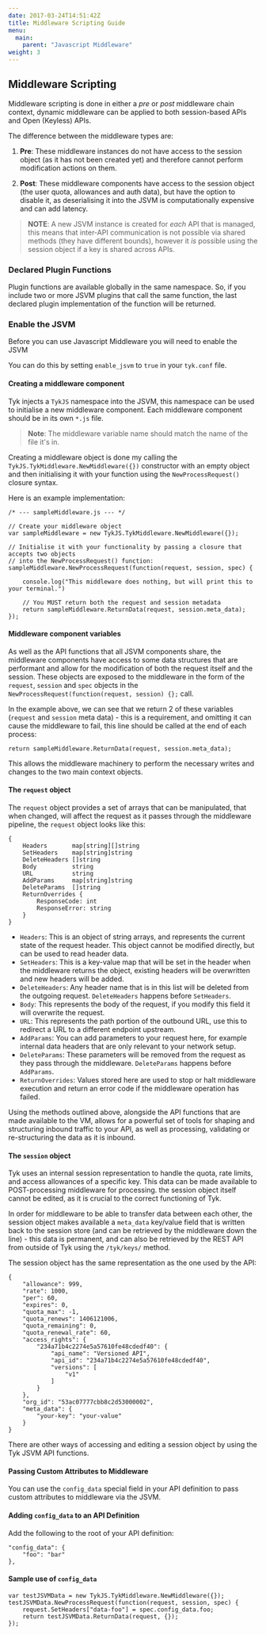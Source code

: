 ```yaml
---
date: 2017-03-24T14:51:42Z
title: Middleware Scripting Guide
menu:
  main:
    parent: "Javascript Middleware"
weight: 3 
---
```


## Middleware Scripting

Middleware scripting is done in either a *pre* or *post* middleware chain context, dynamic middleware can be applied to both session-based APIs and Open (Keyless) APIs.

The difference between the middleware types are:

1.  **Pre**: These middleware instances do not have access to the session object (as it has not been created yet) and therefore cannot perform modification actions on them.

2.  **Post**: These middleware components have access to the session object (the user quota, allowances and auth data), but have the option to disable it, as deserialising it into the JSVM is computationally expensive and can add latency.

> **NOTE**: A new JSVM instance is created for *each* API that is managed, this means that inter-API communication is not possible via shared methods (they have different bounds), however it *is* possible using the session object if a key is shared across APIs.

### Declared Plugin Functions

Plugin functions are available globally in the same namespace. So, if you include two or more JSVM plugins that call the same function, the last declared plugin implementation of the function will be returned.



### Enable the JSVM

Before you can use Javascript Middleware you will need to enable the JSVM

You can do this by setting `enable_jsvm` to `true` in your `tyk.conf` file.

#### Creating a middleware component

Tyk injects a `TykJS` namespace into the JSVM, this namespace can be used to initialise a new middleware component. Each middleware component should be in its own `*.js` file.

> **Note**: The middleware variable name should match the name of the file it's in.

Creating a middleware object is done my calling the `TykJS.TykMiddleware.NewMiddleware({})` constructor with an empty object and then initialising it with your function using the `NewProcessRequest()` closure syntax.

Here is an example implementation:

```{.copyWrapper}
/* --- sampleMiddleware.js --- */

// Create your middleware object
var sampleMiddleware = new TykJS.TykMiddleware.NewMiddleware({});

// Initialise it with your functionality by passing a closure that accepts two objects
// into the NewProcessRequest() function:
sampleMiddleware.NewProcessRequest(function(request, session, spec) {

    console.log("This middleware does nothing, but will print this to your terminal.")

    // You MUST return both the request and session metadata    
    return sampleMiddleware.ReturnData(request, session.meta_data);
});    
```

#### Middleware component variables

As well as the API functions that all JSVM components share, the middleware components have access to some data structures that are performant and allow for the modification of both the request itself and the session. These objects are exposed to the middleware in the form of the `request`, `session` and `spec` objects in the `NewProcessRequest(function(request, session) {};` call.

In the example above, we can see that we return 2 of these variables (`request` and `session` meta data) - this is a requirement, and omitting it can cause the middleware to fail, this line should be called at the end of each process:

```
return sampleMiddleware.ReturnData(request, session.meta_data);
```

This allows the middleware machinery to perform the necessary writes and changes to the two main context objects.

#### The `request` object

The `request` object provides a set of arrays that can be manipulated, that when changed, will affect the request as it passes through the middleware pipeline, the `request` object looks like this:

```{.copyWrapper}
{
    Headers       map[string][]string
    SetHeaders    map[string]string
    DeleteHeaders []string
    Body          string
    URL           string
    AddParams     map[string]string
    DeleteParams  []string
    ReturnOverrides {
        ResponseCode: int
        ResponseError: string
    }
}
```

*   `Headers`: This is an object of string arrays, and represents the current state of the request header. This object cannot be modified directly, but can be used to read header data.
*   `SetHeaders`: This is a key-value map that will be set in the header when the middleware returns the object, existing headers will be overwritten and new headers will be added.
*   `DeleteHeaders`: Any header name that is in this list will be deleted from the outgoing request. `DeleteHeaders` happens before `SetHeaders`.
*   `Body`: This represents the body of the request, if you modify this field it will overwrite the request.
*   `URL`: This represents the path portion of the outbound URL, use this to redirect a URL to a different endpoint upstream.
*   `AddParams`: You can add parameters to your request here, for example internal data headers that are only relevant to your network setup.
*   `DeleteParams`: These parameters will be removed from the request as they pass through the middleware. `DeleteParams` happens before `AddParams`.
*   `ReturnOverrides`: Values stored here are used to stop or halt middleware execution and return an error code if the middleware operation has failed.

Using the methods outlined above, alongside the API functions that are made available to the VM, allows for a powerful set of tools for shaping and structuring inbound traffic to your API, as well as processing, validating or re-structuring the data as it is inbound.

#### The `session` object

Tyk uses an internal session representation to handle the quota, rate limits, and access allowances of a specific key. This data can be made available to POST-processing middleware for processing. the session object itself cannot be edited, as it is crucial to the correct functioning of Tyk.

In order for middleware to be able to transfer data between each other, the session object makes available a `meta_data` key/value field that is written back to the session store (and can be retrieved by the middleware down the line) - this data is permanent, and can also be retrieved by the REST API from outside of Tyk using the `/tyk/keys/` method.

The session object has the same representation as the one used by the API:

```{.copyWrapper}
{
    "allowance": 999,
    "rate": 1000,
    "per": 60,
    "expires": 0,
    "quota_max": -1,
    "quota_renews": 1406121006,
    "quota_remaining": 0,
    "quota_renewal_rate": 60,
    "access_rights": {
        "234a71b4c2274e5a57610fe48cdedf40": {
            "api_name": "Versioned API",
            "api_id": "234a71b4c2274e5a57610fe48cdedf40",
            "versions": [
                "v1"
            ]
        }
    },
    "org_id": "53ac07777cbb8c2d53000002",
    "meta_data": {
        "your-key": "your-value"
    }
}
```

There are other ways of accessing and editing a session object by using the Tyk JSVM API functions.

#### Passing Custom Attributes to Middleware

You can use the `config_data` special field in your API definition to pass custom attributes to middleware via the JSVM.

#### Adding `config_data` to an API Definition

Add the following to the root of your API definition:

```{.copyWrapper}
"config_data": {
    "foo": "bar"
},
```

#### Sample use of `config_data`

```
var testJSVMData = new TykJS.TykMiddleware.NewMiddleware({});
testJSVMData.NewProcessRequest(function(request, session, spec) {
    request.SetHeaders["data-foo"] = spec.config_data.foo;
    return testJSVMData.ReturnData(request, {});
});
```

